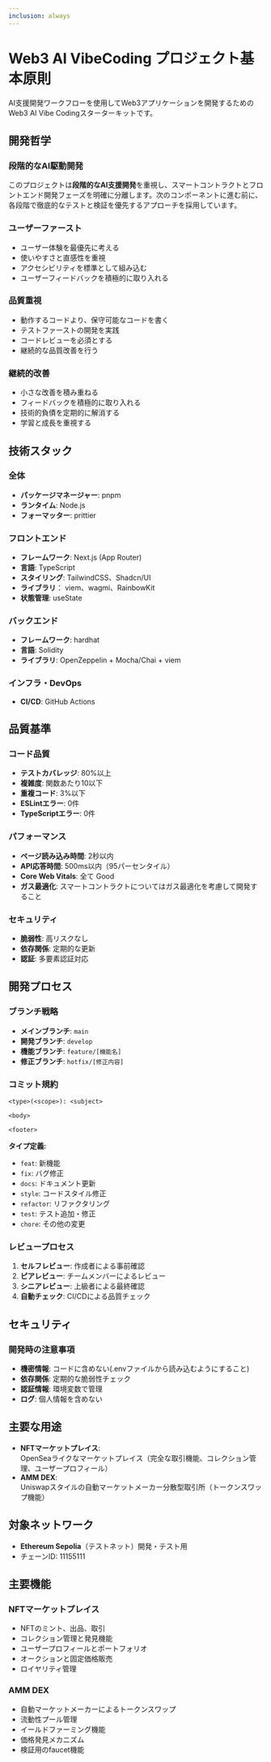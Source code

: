 ```yaml
---
inclusion: always
---
```


# Web3 AI VibeCoding プロジェクト基本原則

AI支援開発ワークフローを使用してWeb3アプリケーションを開発するためのWeb3 AI Vibe Codingスターターキットです。

## 開発哲学

### 段階的なAI駆動開発
このプロジェクトは**段階的なAI支援開発**を重視し、スマートコントラクトとフロントエンド開発フェーズを明確に分離します。次のコンポーネントに進む前に、各段階で徹底的なテストと検証を優先するアプローチを採用しています。

### ユーザーファースト
- ユーザー体験を最優先に考える
- 使いやすさと直感性を重視
- アクセシビリティを標準として組み込む
- ユーザーフィードバックを積極的に取り入れる

### 品質重視
- 動作するコードより、保守可能なコードを書く
- テストファーストの開発を実践
- コードレビューを必須とする
- 継続的な品質改善を行う

### 継続的改善
- 小さな改善を積み重ねる
- フィードバックを積極的に取り入れる
- 技術的負債を定期的に解消する
- 学習と成長を重視する

## 技術スタック

### 全体
- **パッケージマネージャー**: pnpm
- **ランタイム**: Node.js
- **フォーマッター**: prittier

### フロントエンド
- **フレームワーク**: Next.js (App Router)
- **言語**: TypeScript
- **スタイリング**: TailwindCSS、Shadcn/UI
- **ライブラリ**： viem、wagmi、RainbowKit
- **状態管理**: useState

### バックエンド
- **フレームワーク**: hardhat
- **言語**: Solidity
- **ライブラリ**: OpenZeppelin + Mocha/Chai + viem

### インフラ・DevOps
- **CI/CD**: GitHub Actions

## 品質基準

### コード品質
- **テストカバレッジ**: 80%以上
- **複雑度**: 関数あたり10以下
- **重複コード**: 3%以下
- **ESLintエラー**: 0件
- **TypeScriptエラー**: 0件

### パフォーマンス
- **ページ読み込み時間**: 2秒以内
- **API応答時間**: 500ms以内（95パーセンタイル）
- **Core Web Vitals**: 全て Good
- **ガス最適化**: スマートコントラクトについてはガス最適化を考慮して開発すること

### セキュリティ
- **脆弱性**: 高リスクなし
- **依存関係**: 定期的な更新
- **認証**: 多要素認証対応

## 開発プロセス

### ブランチ戦略
- **メインブランチ**: `main`
- **開発ブランチ**: `develop`
- **機能ブランチ**: `feature/[機能名]`
- **修正ブランチ**: `hotfix/[修正内容]`

### コミット規約
```
<type>(<scope>): <subject>

<body>

<footer>
```

**タイプ定義:**
- `feat`: 新機能
- `fix`: バグ修正
- `docs`: ドキュメント更新
- `style`: コードスタイル修正
- `refactor`: リファクタリング
- `test`: テスト追加・修正
- `chore`: その他の変更

### レビュープロセス
1. **セルフレビュー**: 作成者による事前確認
2. **ピアレビュー**: チームメンバーによるレビュー
3. **シニアレビュー**: 上級者による最終確認
4. **自動チェック**: CI/CDによる品質チェック

## セキュリティ

### 開発時の注意事項
- **機密情報**: コードに含めない(.envファイルから読み込むようにすること)
- **依存関係**: 定期的な脆弱性チェック
- **認証情報**: 環境変数で管理
- **ログ**: 個人情報を含めない

## 主要な用途

- **NFTマーケットプレイス**:   
  OpenSeaライクなマーケットプレイス（完全な取引機能、コレクション管理、ユーザープロフィール）
- **AMM DEX**:   
  Uniswapスタイルの自動マーケットメーカー分散型取引所（トークンスワップ機能）

## 対象ネットワーク

- **Ethereum Sepolia**（テストネット）開発・テスト用
- チェーンID: 11155111

## 主要機能

### NFTマーケットプレイス
- NFTのミント、出品、取引
- コレクション管理と発見機能
- ユーザープロフィールとポートフォリオ
- オークションと固定価格販売
- ロイヤリティ管理

### AMM DEX
- 自動マーケットメーカーによるトークンスワップ
- 流動性プール管理
- イールドファーミング機能
- 価格発見メカニズム
- 検証用のfaucet機能
